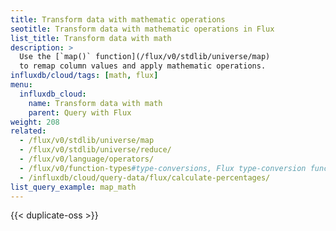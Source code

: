 ```yaml
---
title: Transform data with mathematic operations
seotitle: Transform data with mathematic operations in Flux
list_title: Transform data with math
description: >
  Use the [`map()` function](/flux/v0/stdlib/universe/map)
  to remap column values and apply mathematic operations.
influxdb/cloud/tags: [math, flux]
menu:
  influxdb_cloud:
    name: Transform data with math
    parent: Query with Flux
weight: 208
related:
  - /flux/v0/stdlib/universe/map
  - /flux/v0/stdlib/universe/reduce/
  - /flux/v0/language/operators/
  - /flux/v0/function-types#type-conversions, Flux type-conversion functions
  - /influxdb/cloud/query-data/flux/calculate-percentages/
list_query_example: map_math
---
```


{{< duplicate-oss >}}
